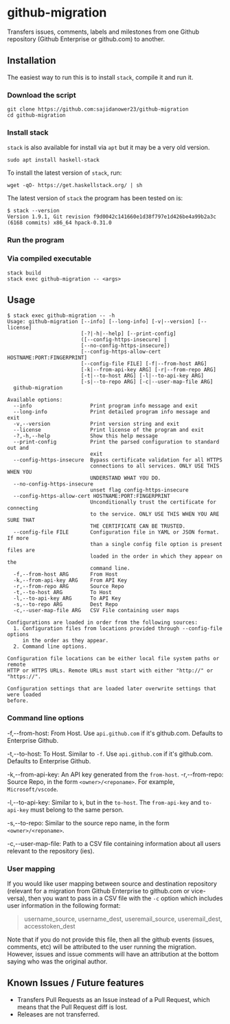 # github-migration

Transfers issues, comments, labels and milestones from one Github repository (Github Enterprise or github.com)
to another.

## Installation

The easiest way to run this is to install `stack`, compile it and run it.

### Download the script

```console
git clone https://github.com:sajidanower23/github-migration
cd github-migration
```

### Install stack

`stack` is also available for install via `apt` but it may be a very old version.

```console
sudo apt install haskell-stack
```

To install the latest version of `stack`, run:

```console
wget -qO- https://get.haskellstack.org/ | sh
```

The latest version of `stack` the program has been tested on is:

```console
$ stack --version
Version 1.9.1, Git revision f9d0042c141660e1d38f797e1d426be4a99b2a3c (6168 commits) x86_64 hpack-0.31.0
```

### Run the program

### Via compiled executable

```console
stack build
stack exec github-migration -- <args>
```

## Usage

```console
$ stack exec github-migration -- -h
Usage: github-migration [--info] [--long-info] [-v|--version] [--license]
                        [-?|-h|--help] [--print-config]
                        ([--config-https-insecure] |
                        [--no-config-https-insecure])
                        [--config-https-allow-cert HOSTNAME:PORT:FINGERPRINT]
                        [--config-file FILE] [-f|--from-host ARG]
                        [-k|--from-api-key ARG] [-r|--from-repo ARG]
                        [-t|--to-host ARG] [-l|--to-api-key ARG]
                        [-s|--to-repo ARG] [-c|--user-map-file ARG]
  github-migration

Available options:
  --info                   Print program info message and exit
  --long-info              Print detailed program info message and exit
  -v,--version             Print version string and exit
  --license                Print license of the program and exit
  -?,-h,--help             Show this help message
  --print-config           Print the parsed configuration to standard out and
                           exit
  --config-https-insecure  Bypass certificate validation for all HTTPS
                           connections to all services. ONLY USE THIS WHEN YOU
                           UNDERSTAND WHAT YOU DO.
  --no-config-https-insecure
                           unset flag config-https-insecure
  --config-https-allow-cert HOSTNAME:PORT:FINGERPRINT
                           Unconditionally trust the certificate for connecting
                           to the service. ONLY USE THIS WHEN YOU ARE SURE THAT
                           THE CERTIFICATE CAN BE TRUSTED.
  --config-file FILE       Configuration file in YAML or JSON format. If more
                           than a single config file option is present files are
                           loaded in the order in which they appear on the
                           command line.
  -f,--from-host ARG       From Host
  -k,--from-api-key ARG    From API Key
  -r,--from-repo ARG       Source Repo
  -t,--to-host ARG         To Host
  -l,--to-api-key ARG      To API Key
  -s,--to-repo ARG         Dest Repo
  -c,--user-map-file ARG   CSV File containing user maps

Configurations are loaded in order from the following sources:
  1. Configuration files from locations provided through --config-file options
     in the order as they appear.
  2. Command line options.

Configuration file locations can be either local file system paths or remote
HTTP or HTTPS URLs. Remote URLs must start with either "http://" or "https://".

Configuration settings that are loaded later overwrite settings that were loaded
before.

```

### Command line options

-f,--from-host: From Host. Use `api.github.com` if it's github.com.
Defaults to Enterprise Github.

-t,--to-host: To Host.  Similar to `-f`. Use `api.github.com` if it's github.com.
Defaults to Enterprise Github.

-k,--from-api-key: An API key generated from the `from-host`.
-r,--from-repo: Source Repo, in the form `<owner>/<reponame>`. For example, `Microsoft/vscode`.

-l,--to-api-key: Similar to `k`, but in the `to-host`. The `from-api-key` and `to-api-key`
must belong to the same person.

-s,--to-repo: Similar to the source repo name, in the form `<owner>/<reponame>`.

-c,--user-map-file: Path to a CSV file containing information about all users
relevant to the repository (ies).

### User mapping

If you would like user mapping between source and destination repository
(relevant for a migration from Github Enterprise to github.com or vice-versa),
then you want to pass in a CSV file with the `-c` option which includes user
information in the following format:

> username_source, username_dest, useremail_source, useremail_dest, accesstoken_dest

Note that if you do not provide this file, then all the github events (issues, comments, etc)
will be attributed to the user running the migration. However, issues
and issue comments will have an attribution at the bottom saying who was the
original author.

## Known Issues / Future features

- Transfers Pull Requests as an Issue instead of a Pull Request, which means that the Pull Request diff is lost.
- Releases are not transferred.
